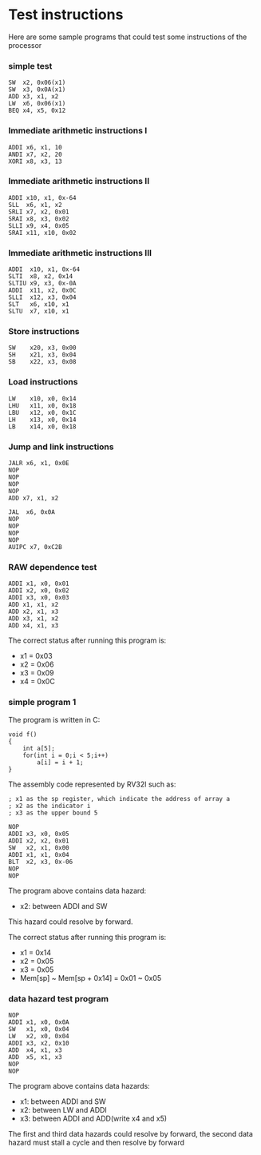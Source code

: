# Test instructions
Here are some sample programs that could test some instructions of the processor

### simple test

```
SW	x2, 0x06(x1)	
SW	x3, 0x0A(x1)	
ADD	x3, x1, x2	
LW	x6, 0x06(x1)	
BEQ	x4, x5, 0x12
```

### Immediate arithmetic instructions I

```
ADDI x6, x1, 10
ANDI x7, x2, 20
XORI x8, x3, 13
```

### Immediate arithmetic instructions II

```
ADDI x10, x1, 0x-64
SLL  x6, x1, x2
SRLI x7, x2, 0x01
SRAI x8, x3, 0x02
SLLI x9, x4, 0x05
SRAI x11, x10, 0x02
```

### Immediate arithmetic instructions III

```
ADDI  x10, x1, 0x-64
SLTI  x8, x2, 0x14
SLTIU x9, x3, 0x-0A
ADDI  x11, x2, 0x0C
SLLI  x12, x3, 0x04
SLT   x6, x10, x1
SLTU  x7, x10, x1
```

### Store instructions

```
SW    x20, x3, 0x00
SH    x21, x3, 0x04
SB    x22, x3, 0x08
```

### Load instructions

```
LW    x10, x0, 0x14
LHU   x11, x0, 0x18
LBU   x12, x0, 0x1C
LH    x13, x0, 0x14
LB    x14, x0, 0x18
```

### Jump and link instructions

```
JALR x6, x1, 0x0E
NOP
NOP
NOP
NOP
ADD x7, x1, x2
```

```
JAL  x6, 0x0A
NOP
NOP
NOP
NOP
AUIPC x7, 0xC2B
```

### RAW dependence test

```
ADDI x1, x0, 0x01
ADDI x2, x0, 0x02
ADDI x3, x0, 0x03
ADD x1, x1, x2
ADD x2, x1, x3
ADD x3, x1, x2
ADD x4, x1, x3
```

The correct status after running this program is:

- x1 = 0x03
- x2 = 0x06
- x3 = 0x09
- x4 = 0x0C

### simple program 1

The program is written in C:

```
void f()
{
    int a[5];
    for(int i = 0;i < 5;i++)
        a[i] = i + 1;
}
```

The assembly code represented by RV32I such as:

```
; x1 as the sp register, which indicate the address of array a
; x2 as the indicator i
; x3 as the upper bound 5

NOP
ADDI x3, x0, 0x05
ADDI x2, x2, 0x01
SW   x2, x1, 0x00
ADDI x1, x1, 0x04
BLT  x2, x3, 0x-06
NOP
NOP
```

The program above contains data hazard:

- x2: between ADDI and SW

This hazard could resolve by forward.

The correct status after running this program is:

- x1 = 0x14
- x2 = 0x05
- x3 = 0x05
- Mem[sp] ~ Mem[sp + 0x14] = 0x01 ~ 0x05

### data hazard test program

```
NOP
ADDI x1, x0, 0x0A
SW   x1, x0, 0x04
LW   x2, x0, 0x04
ADDI x3, x2, 0x10
ADD  x4, x1, x3
ADD  x5, x1, x3
NOP
NOP
```

The program above contains data hazards:

- x1: between ADDI and SW
- x2: between LW and ADDI
- x3: between ADDI and ADD(write x4 and x5)

The first and third data hazards could resolve by forward, the second data hazard must stall a cycle and then resolve by forward

